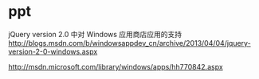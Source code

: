 ppt
===

jQuery version 2.0 中对 Windows 应用商店应用的支持
http://blogs.msdn.com/b/windowsappdev_cn/archive/2013/04/04/jquery-version-2-0-windows.aspx

http://msdn.microsoft.com/library/windows/apps/hh770842.aspx